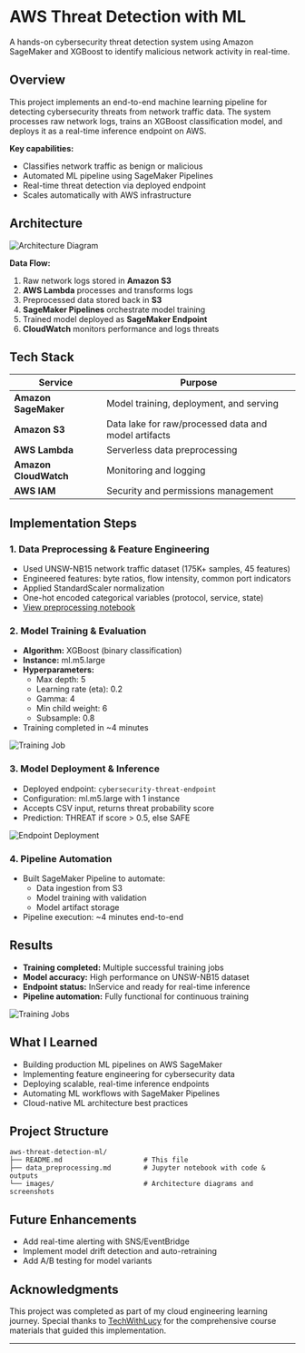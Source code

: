 # AWS Threat Detection with ML

A hands-on cybersecurity threat detection system using Amazon SageMaker and XGBoost to identify malicious network activity in real-time.


## Overview

This project implements an end-to-end machine learning pipeline for detecting cybersecurity threats from network traffic data. The system processes raw network logs, trains an XGBoost classification model, and deploys it as a real-time inference endpoint on AWS.

**Key capabilities:**
- Classifies network traffic as benign or malicious
- Automated ML pipeline using SageMaker Pipelines
- Real-time threat detection via deployed endpoint
- Scales automatically with AWS infrastructure

## Architecture

![Architecture Diagram](images/architecture-diagram.png)

**Data Flow:**
1. Raw network logs stored in **Amazon S3**
2. **AWS Lambda** processes and transforms logs
3. Preprocessed data stored back in **S3**
4. **SageMaker Pipelines** orchestrate model training
5. Trained model deployed as **SageMaker Endpoint**
6. **CloudWatch** monitors performance and logs threats

## Tech Stack

| Service | Purpose |
|---------|---------|
| **Amazon SageMaker** | Model training, deployment, and serving |
| **Amazon S3** | Data lake for raw/processed data and model artifacts |
| **AWS Lambda** | Serverless data preprocessing |
| **Amazon CloudWatch** | Monitoring and logging |
| **AWS IAM** | Security and permissions management |

## Implementation Steps

### 1. Data Preprocessing & Feature Engineering
- Used UNSW-NB15 network traffic dataset (175K+ samples, 45 features)
- Engineered features: byte ratios, flow intensity, common port indicators
- Applied StandardScaler normalization
- One-hot encoded categorical variables (protocol, service, state)
- [View preprocessing notebook](data_preprocessing.md)

### 2. Model Training & Evaluation
- **Algorithm:** XGBoost (binary classification)
- **Instance:** ml.m5.large
- **Hyperparameters:**
  - Max depth: 5
  - Learning rate (eta): 0.2
  - Gamma: 4
  - Min child weight: 6
  - Subsample: 0.8
- Training completed in ~4 minutes

![Training Job](images/training-job.png)

### 3. Model Deployment & Inference
- Deployed endpoint: `cybersecurity-threat-endpoint`
- Configuration: ml.m5.large with 1 instance
- Accepts CSV input, returns threat probability score
- Prediction: THREAT if score > 0.5, else SAFE

![Endpoint Deployment](images/endpoint.png)

### 4. Pipeline Automation
- Built SageMaker Pipeline to automate:
  - Data ingestion from S3
  - Model training with validation
  - Model artifact storage
- Pipeline execution: ~4 minutes end-to-end

## Results

- **Training completed:** Multiple successful training jobs
- **Model accuracy:** High performance on UNSW-NB15 dataset
- **Endpoint status:** InService and ready for real-time inference
- **Pipeline automation:** Fully functional for continuous training

![Training Jobs](images/training-jobs-list.png)

## What I Learned

- Building production ML pipelines on AWS SageMaker
- Implementing feature engineering for cybersecurity data
- Deploying scalable, real-time inference endpoints
- Automating ML workflows with SageMaker Pipelines
- Cloud-native ML architecture best practices

## Project Structure

```
aws-threat-detection-ml/
├── README.md                    # This file
├── data_preprocessing.md        # Jupyter notebook with code & outputs
└── images/                      # Architecture diagrams and screenshots
```

## Future Enhancements

- Add real-time alerting with SNS/EventBridge
- Implement model drift detection and auto-retraining
- Add A/B testing for model variants

## Acknowledgments

This project was completed as part of my cloud engineering learning journey. Special thanks to [TechWithLucy](https://www.zerotocloud.com/) for the comprehensive course materials that guided this implementation.

---

